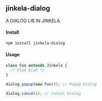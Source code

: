 ## jinkela-dialog

A DIALOG LIB IN JINKELA

#### Install

```bash
npm install jinkela-dialog
```

#### Usage

```js
class Foo extends Jinkela {
  /* blah blah */
}

dialog.popup(new Foo()); // Popup Dialog

dialog.cancel(); // Cancel Dialog
```
